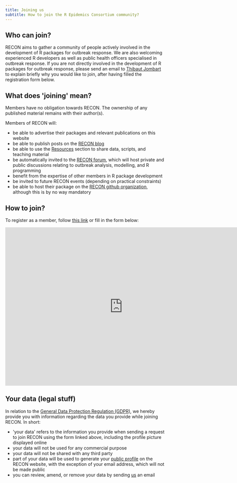 ```yaml
---
title: Joining us
subtitle: How to join the R Epidemics Consortium community?
---
```


## Who can join?

RECON aims to gather a community of people actively involved in the development
of R packages for outbreak response. We are also welcoming experienced R
developers as well as public health officers specialised in outbreak
response. If you are not directly involved in the development of R packages for
outbreak response, please send an email to [Thibaut
Jombart](mailto:thibautjombart@gmail.com) to explain briefly why you would like
to join, after having filled the registration form below.



## What does 'joining' mean?

Members have no obligation towards RECON. The ownership of any published material remains with their author(s).

Members of RECON will:

- be able to advertise their packages and relevant publications on this website
- be able to publish posts on the [RECON blog](../blog)
- be able to use the [Resources](../resources) section to share data, scripts, and teaching material
- be automatically invited to the [RECON forum](../forum), which will host private and public discussions relating to outbreak analysis, modelling, and R programming
- benefit from the expertise of other members in R package development
- be invited to future RECON events (depending on practical constraints)
- be able to host their package on the [RECON github organization](https://github.com/reconhub/), although this is by no way mandatory



## How to join?

To register as a member, follow [this link](https://goo.gl/forms/VdkkofZmuB5BP9HT2) or fill in the form below:

<iframe src="https://docs.google.com/forms/d/e/1FAIpQLSdWeyiSPHifEZt38jPEGEQkzJQUHzmCZiOhi6XV0anj6vdi7g/viewform?embedded=true" width="740" height="500" frameborder="0" marginheight="0" marginwidth="0">Loading...</iframe>



<br>

## Your data (legal stuff)

In relation to the
[General Data Protection Regulation (GDPR)](https://ico.org.uk/for-organisations/guide-to-the-general-data-protection-regulation-gdpr/individual-rights/),
we hereby provide you with information regarding the data you provide while
joining RECON. In short:

- 'your data' refers to the information you provide when sending a request to
  join RECON using the form linked above, including the profile picture
  displayed online
- your data will not be used for any commercial purpose
- your data will not be shared with any third party
- part of your data will be used to generate your
  [public profile](http://www.repidemicsconsortium.org/people/) on the RECON
  website, with the exception of your email address, which will not be made
  public
- you can review, amend, or remove your data by sending [us](mailto:thibautjombart@gmail.com) an email 

